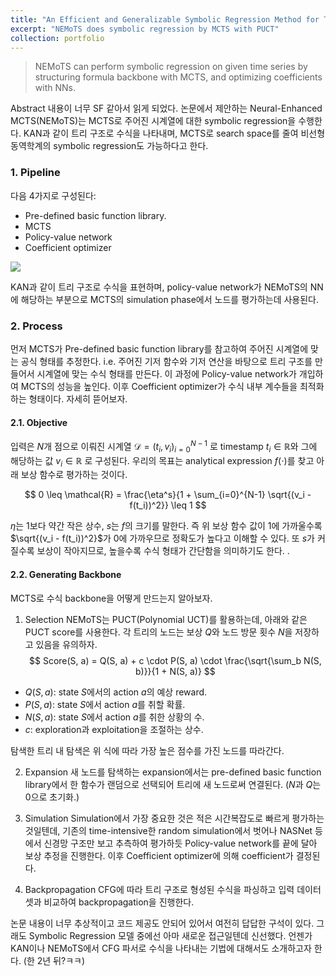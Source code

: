 ```yaml
---
title: "An Efficient and Generalizable Symbolic Regression Method for Time Series Analysis"
excerpt: "NEMoTS does symbolic regression by MCTS with PUCT"
collection: portfolio
---
```


>NEMoTS can perform symbolic regression on given time series by structuring formula backbone with MCTS, and optimizing coefficients with NNs.

Abstract 내용이 너무 SF 같아서 읽게 되었다. 논문에서 제안하는 Neural-Enhanced MCTS(NEMoTS)는 MCTS로 주어진 시계열에 대한 symbolic regression을 수행한다. KAN과 같이 트리 구조로 수식을 나타내며, MCTS로 search space를 줄여 비선형 동역학계의 symbolic regression도 가능하다고 한다.  

### 1. Pipeline
다음 4가지로 구성된다:

- Pre-defined basic function library.
- MCTS
- Policy-value network
- Coefficient optimizer

![](https://i.imgur.com/7Y8dJrZ.png)


KAN과 같이 트리 구조로 수식을 표현하며, policy-value network가 NEMoTS의 NN에 해당하는 부분으로 MCTS의 simulation phase에서 노드를 평가하는데 사용된다.

### 2. Process
먼저 MCTS가 Pre-defined basic function library를 참고하여 주어진 시계열에 맞는 공식 형태를 추정한다. i.e. 주어진 기저 함수와 기저 연산을 바탕으로 트리 구조를 만들어서 시계열에 맞는 수식 형태를 만든다. 이 과정에 Policy-value network가 개입하여 MCTS의 성능을 높인다. 이후 Coefficient optimizer가 수식 내부 계수들을 최적화하는 형태이다. 자세히 뜯어보자.

#### 2.1. Objective
입력은 $N$개 점으로 이뤄진 시계열 $\mathcal{D} = (t_i, v_i)_{i=0}^{N-1}$ 로 timestamp $t_i \in \mathbb{R}$와 그에 해당하는 값 $v_i \in \mathbb{R}$ 로 구성된다. 우리의 목표는 analytical expression $f(\cdot)$를 찾고 아래 보상 함수로 평가하는 것이다.

$$
0 \leq \mathcal{R} = \frac{\eta^s}{1 + \sum_{i=0}^{N-1} \sqrt{(v_i - f(t_i))^2}} \leq 1
$$

$\eta$는 1보다 약간 작은 상수, $s$는 $f$의 크기를 말한다. 즉 위 보상 함수 값이 1에 가까울수록 $\sqrt{(v_i - f(t_i))^2}$가 0에 가까우므로 정확도가 높다고 이해할 수 있다. 또 $s$가 커질수록 보상이 작아지므로, 높을수록 수식 형태가 간단함을 의미하기도 한다.
.
#### 2.2. Generating Backbone
MCTS로 수식 backbone을 어떻게 만드는지 알아보자. 

1. Selection
NEMoTS는 PUCT(Polynomial UCT)를 활용하는데, 아래와 같은 PUCT score를 사용한다. 각 트리의 노드는 보상 $Q$와 노드 방문 횟수 $N$을 저장하고 있음을 유의하자.
$$
Score(S, a) = Q(S, a) + c \cdot P(S, a) \cdot \frac{\sqrt{\sum_b N(S, b)}}{1 + N(S, a)}
$$
- $Q(S, a)$: state $S$에서의 action $a$의 예상 reward.
- $P(S, a)$: state $S$에서 action $a$를 취할 확률.
- $N(S, a)$: state $S$에서 action $a$를 취한 상황의 수.
- $c$: exploration과 exploitation을 조절하는 상수.

탐색한 트리 내 탐색은 위 식에 따라 가장 높은 점수를 가진 노드를 따라간다.

2. Expansion
새 노드를 탐색하는 expansion에서는 pre-defined basic function library에서 한 함수가 랜덤으로 선택되어 트리에 새 노드로써 연결된다. ($N$과 $Q$는 0으로 초기화.) 

3. Simulation
Simulation에서 가장 중요한 것은 적은 시간복잡도로 빠르게 평가하는 것일텐데, 기존의 time-intensive한 random simulation에서 벗어나 NASNet 등에서 신경망 구조만 보고 추측하여 평가하듯 Policy-value network를 끝에 달아 보상 추정을 진행한다. 이후 Coefficient optimizer에 의해 coefficient가 결정된다.

4. Backpropagation
CFG에 따라 트리 구조로 형성된 수식을 파싱하고 입력 데이터셋과 비교하여 backpropagation을 진행한다.


논문 내용이 너무 추상적이고 코드 제공도 안되어 있어서 여전히 답답한 구석이 있다. 그래도 Symbolic Regression 모델 중에선 아마 새로운 접근일텐데 신선했다. 언젠가 KAN이나 NEMoTS에서 CFG 파서로 수식을 나타내는 기법에 대해서도 소개하고자 한다. (한 2년 뒤?ㅋㅋ)
